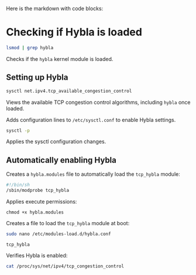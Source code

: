 Here is the markdown with code blocks:

# Checking if Hybla is loaded

```bash
lsmod | grep hybla
```
Checks if the `hybla` kernel module is loaded.  

## Setting up Hybla

```bash
sysctl net.ipv4.tcp_available_congestion_control
```
Views the available TCP congestion control algorithms, including `hybla` once loaded.

Adds configuration lines to `/etc/sysctl.conf` to enable Hybla settings.

```bash
sysctl -p
```
Applies the sysctl configuration changes.

## Automatically enabling Hybla

Creates a `hybla.modules` file to automatically load the `tcp_hybla` module:

```bash
#!/bin/sh
/sbin/modprobe tcp_hybla 
```  

Applies execute permissions:

`chmod +x hybla.modules`

Creates a file to load the `tcp_hybla` module at boot:

```bash
sudo nano /etc/modules-load.d/hybla.conf
```

```
tcp_hybla
```

Verifies Hybla is enabled:

```bash
cat /proc/sys/net/ipv4/tcp_congestion_control
```
